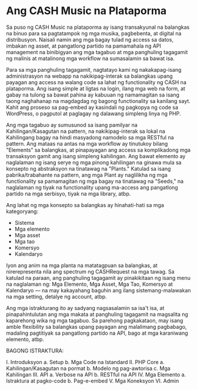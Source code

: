 # Ang CASH Music na Plataporma #
Sa puso ng CASH Music na plataporma ay isang transakyunal na balangkas na binuo 
para sa pagtatampok ng mga musika, pagbebenta, at digital na distribusyon. Naisali namin ang 
mga bagay tulad ng access sa datos, imbakan ng asset, at pangatlong partido na pamamahala ng API management na binibigyan ang
mga tagabuo at mga panghuling tagagamit ng malinis at matalinong mga workflow na sumasalamin sa
bawat isa. 

Para sa mga panghuling tagagamit, nagtatayo kami ng nakakapag-isang administrasyon na webapp na nakikipag-interak sa
balangkas upang payagan ang access na walang code sa lahat ng functionality ng CASH na
plataporma. Ang isang simple at ligtas na login, ilang mga web na form, at gabay na tulong sa bawat
pahina ay kabuuan ng namamagitan sa isang taong naghahanap na magdagdag ng bagong functionality sa
kanilang sayt. Kahit ang proseso sa pag-embed ay kasindali ng pagkopya ng code sa WordPress,
o pagputol at paglagay ng dalawang simpleng linya ng PHP. 

Ang mga tagabuo ay sumusunod sa isang pamilyar na Kahilingan/Kasagutan na pattern, na nakikipag-interak sa lokal na 
Kahilingang bagay na hindi masyadong namodelo sa mga RESTful na pattern. Ang mataas na antas na mga workflow
ay tinutukoy bilang "Elements" sa balangkas, at pinapayagan ang access sa komplikadong mga transaksyon
gamit ang isang simpleng kahilingan. Ang bawat elemento ay naglalaman ng isang serye ng mga pinong kahilingan
na ginawa mula sa konsepto ng abstraksyon na tinatawag na "Plants." Katulad sa isang pabrika/trabahante na
pattern, ang mga Plant ay naglilikha ng mga functionality sa pamamagitan ng mga bagay na tinatawag na "Seeds," 
na naglalaman ng tiyak na functionality upang ma-access ang pangatlong partido na mga serbisyo, tiyak na mga 
library, atbp. 

Ang lahat ng mga konsepto sa balangkas ay hinahati-hati sa mga kategoryang:

- Sistema
- Mga elemento
- Mga asset
- Mga tao
- Komersyo
- Kalendaryo

Iyon ang anim na mga planta na matatagpuan sa balangkas, at nirerepresenta nila ang spectrum
ng CASHRequest na mga tawag. Sa katulad na paraan, ang panghuling tagagamit ay pinakikitaan ng isang menu na naglalaman ng:
Mga Elemento, Mga Asset, Mga Tao, Komersyo at Kalendaryo — na may kakayahang baguhin ang ilang
sistemang-malawakan na mga setting, detalye ng account, atbp. 

Ang mga istrakturang ito ay sadyang nagsasalamin sa isa't isa, at pinapahintulutan ang mga makata at panghuling tagagamit na
magsalita ng kaparehong wika ng mga tagabuo. Sa parehong pagkakataon, may isang amble flexibility
sa balangkas upang payagan ang malalimang pagbabago, madaling pagtitiyak sa pangatlong partido na API, 
bago at mga karaniwang elemento, atbp. 


BAGONG ISTRAKTURA:

I.		Introduksyon
			a. Setup
			b. Mga Code na Istandard
II.		PHP Core
			a. Kahilingan/Kasagutan na pormat
			b. Modelo ng pag-awtorisa
			c. Mga Kahilingan
III. 		API
			a. Verbose na API
			b. RESTful na API
IV.		Mga Elemento
			a. Istraktura at pagko-code
			b. Pag-e-embed
V.		Mga Koneksyon
VI.		Admin
